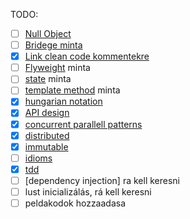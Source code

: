 TODO:
- [ ] [Null Object](patterns.md/#null-object)
- [ ] [Bridege minta](patterns.md/#bridge)
- [x] [Link clean code kommentekre](refactoring.md/#comments)
- [ ] [Flyweight](patterns.md/#flyweight) minta
- [ ] [state](patterns.md/#state) minta
- [ ] [template method](patterns.md/#template-method) minta
- [x] [hungarian notation](cleanCode.md/#kerüljük-a-névkódolást)
- [x] [API design](APIDesign.md)
- [x] [concurrent parallell patterns](concurrentParalell.md)
- [x] [distributed](distributed.md)
- [x] [immutable](immutable.md)
- [ ] [idioms](idioms.md)
- [x] [tdd](APIDesign.md/#4-definiáljuk-az-api-t)
- [ ] [dependency injection] ra kell keresni
- [ ] lust inicializálás, rá kell keresni
- [ ] peldakodok hozzaadasa